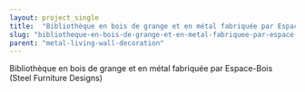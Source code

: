 ```yaml
---
layout: project_single
title:  "Bibliothèque en bois de grange et en métal fabriquée par Espace-Bois (Steel Furniture Designs)"
slug: "bibliotheque-en-bois-de-grange-et-en-metal-fabriquee-par-espace-bois-steel"
parent: "metal-living-wall-decoration"
---
```

Bibliothèque en bois de grange et en métal fabriquée par Espace-Bois (Steel Furniture Designs)